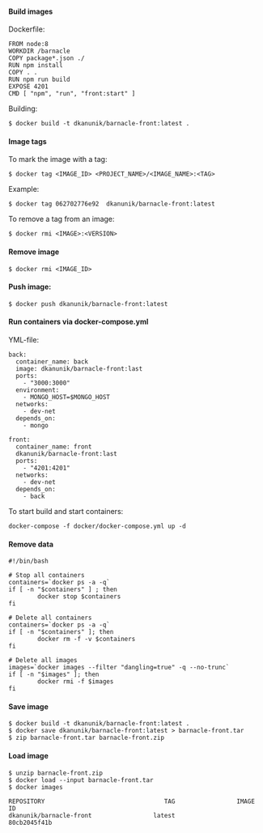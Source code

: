 #### Build images

Dockerfile:
```
FROM node:8
WORKDIR /barnacle
COPY package*.json ./
RUN npm install
COPY . .
RUN npm run build
EXPOSE 4201
CMD [ "npm", "run", "front:start" ]
```

Building:
```
$ docker build -t dkanunik/barnacle-front:latest .
```

#### Image tags
To mark the image with a tag:
```
$ docker tag <IMAGE_ID> <PROJECT_NAME>/<IMAGE_NAME>:<TAG>
```
Example:
```
$ docker tag 062702776e92  dkanunik/barnacle-front:latest
```
To remove a tag from an image:
```
$ docker rmi <IMAGE>:<VERSION>
```

#### Remove image
```
$ docker rmi <IMAGE_ID>
```

#### Push image:
```
$ docker push dkanunik/barnacle-front:latest
```

#### Run containers via docker-compose.yml

YML-file:
```
back:
  container_name: back
  image: dkanunik/barnacle-front:last
  ports:
    - "3000:3000"
  environment:
    - MONGO_HOST=$MONGO_HOST
  networks:
    - dev-net
  depends_on:
    - mongo

front:
  container_name: front
  dkanunik/barnacle-front:last
  ports:
    - "4201:4201"
  networks:
    - dev-net
  depends_on:
    - back
```
To start build and start containers:
```
docker-compose -f docker/docker-compose.yml up -d
```

#### Remove data
```
#!/bin/bash

# Stop all containers
containers=`docker ps -a -q`
if [ -n "$containers" ] ; then
        docker stop $containers
fi

# Delete all containers
containers=`docker ps -a -q`
if [ -n "$containers" ]; then
        docker rm -f -v $containers
fi

# Delete all images
images=`docker images --filter "dangling=true" -q --no-trunc`
if [ -n "$images" ]; then
        docker rmi -f $images
fi
```


#### Save image
```
$ docker build -t dkanunik/barnacle-front:latest .
$ docker save dkanunik/barnacle-front:latest > barnacle-front.tar
$ zip barnacle-front.tar barnacle-front.zip
```

#### Load image
```
$ unzip barnacle-front.zip
$ docker load --input barnacle-front.tar
$ docker images

REPOSITORY                                 TAG                 IMAGE ID          
dkanunik/barnacle-front                 latest              80cb2045f41b         
```